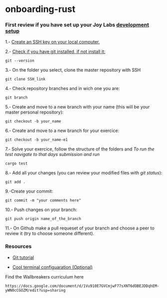 # onboarding-rust

### First review if you have set up your Joy Labs [development setup](https://honey.is/home/#post/778734)

1.- [Create an SSH key on your local computer.](https://help.github.com/en/enterprise/2.15/user/articles/adding-a-new-ssh-key-to-your-github-account)

2.- [Check if you have git installed, if not install it:](https://git-scm.com/book/en/v2/Getting-Started-Installing-Git)
```
git --version
```

3.- On the folder you select, clone the master repository with SSH
```
git clone SSH_link
```

4.- Check repository branches and in wich one you are:
```
git branch
```

5.- Create and move to a new branch with your name (this will be your master personal repository):
```
git checkout -b your_name
```

6.- Create and move to a new branch for your exercice:
```
git checkout -b your_name-e1
```

7.- Solve your exercice, follow the structure of the folders and 
*To run the test navigate to that days submission and run*

```
cargo test
```

8.- Add all your changes (you can review your modified files with *git status*):
```
git add .
```

9.-Create your commit:
```
git commit -m "your comments here"

```

10.- Push changes on your branch:
```
git push origin name_of_the_branch
```

11.- On Github make a pull requeset of your branch and choose a peer to review it (try to choose someone different).


### Resources

  - [Git tutorial](https://learngitbranching.js.org)

  - [Cool terminal configuaration (Optional)](https://medium.com/the-code-review/make-your-terminal-more-colourful-and-productive-with-iterm2-and-zsh-11b91607b98c)




Find the Wallbreakers curriculum here

```
https://docs.google.com/document/d/1Vu910E7GVCmjwF77sXNT6dOBEJDDqhEM-yWN0cCGOZM/edit?usp=sharing
```

